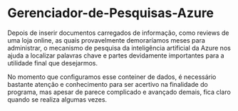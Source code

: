 # Gerenciador-de-Pesquisas-Azure

Depois de inserir documentos carregados de informação, como reviews de uma loja online, as quais provavelmente demoraríamos meses para administrar, o mecanismo de pesquisa da inteligência artificial da Azure nos ajuda a localizar palavras chave e partes devidamente importantes para a utilidade final que desejarmos.

No momento que configuramos esse conteiner de dados, é necessário bastante atenção e conhecimento para ser acertivo na finalidade do programa, mas apesar de parece complicado e avançado demais, fica claro quando se realiza algumas vezes.
